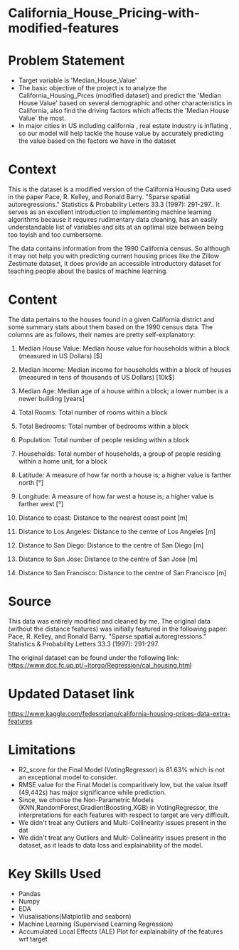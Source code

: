 # California_House_Pricing-with-modified-features

# Problem Statement
  * Target variable is 'Median_House_Value'
  * The basic objective of the project is to analyze the California_Housing_Prces (modified dataset) and predict the 'Median House Value' based on several demographic and other characteristics in California, also find the driving factors which affects the 'Median House Value' the most. 
  * In major cities in US including california , real estate industry is inflating , so our model will help tackle the house value by accurately predicting the value based on the factors we have in the dataset 
 
 # Context
This is the dataset is a modified version of the California Housing Data used in the paper Pace, R. Kelley, and Ronald Barry. "Sparse spatial autoregressions." Statistics & Probability Letters 33.3 (1997): 291-297.. It serves as an excellent introduction to implementing machine learning algorithms because it requires rudimentary data cleaning, has an easily understandable list of variables and sits at an optimal size between being too toyish and too cumbersome.

The data contains information from the 1990 California census. So although it may not help you with predicting current housing prices like the Zillow Zestimate dataset, it does provide an accessible introductory dataset for teaching people about the basics of machine learning.

# Content
The data pertains to the houses found in a given California district and some summary stats about them based on the 1990 census data. The columns are as follows, their names are pretty self-explanatory:

1) Median House Value: Median house value for households within a block (measured in US Dollars) [$]

2) Median Income: Median income for households within a block of houses (measured in tens of thousands of US Dollars) [10k$]

3) Median Age: Median age of a house within a block; a lower number is a newer building [years]

4) Total Rooms: Total number of rooms within a block

5) Total Bedrooms: Total number of bedrooms within a block

6) Population: Total number of people residing within a block

7) Households: Total number of households, a group of people residing within a home unit, for a block

8) Latitude: A measure of how far north a house is; a higher value is farther north [°]

9) Longitude: A measure of how far west a house is; a higher value is farther west [°]

10) Distance to coast: Distance to the nearest coast point [m]

11) Distance to Los Angeles: Distance to the centre of Los Angeles [m]

12) Distance to San Diego: Distance to the centre of San Diego [m]

13) Distance to San Jose: Distance to the centre of San Jose [m]

14) Distance to San Francisco: Distance to the centre of San Francisco [m]


# Source
This data was entirely modified and cleaned by me. The original data (without the distance features) was initially featured in the following paper:
Pace, R. Kelley, and Ronald Barry. "Sparse spatial autoregressions." Statistics & Probability Letters 33.3 (1997): 291-297.

The original dataset can be found under the following link: https://www.dcc.fc.up.pt/~ltorgo/Regression/cal_housing.html

# Updated Dataset link
https://www.kaggle.com/fedesoriano/california-housing-prices-data-extra-features

# Limitations

* R2_score for the Final Model (VotingRegressor) is 81.63% which is not an exceptional model to consider.
* RMSE value for the Final Model is comparitively low, but the value itself (49,442`$`) has major significance while prediction.
* Since, we choose the Non-Parametric Models (KNN,RandomForest,GradientBoosting,XGB) in VotingRegressor, the interpretations for each features with respect to target are very difficult.
* We didn't treat any Outliers and Multi-Collinearity issues present in the dat
* We didn't treat any Outliers and Multi-Collinearity issues present in the dataset, as it leads to data loss and explainability of the model.

# Key Skills Used

* Pandas
* Numpy
* EDA
* Viusalisations(Matplotlib and seaborn)
* Machine Learning (Supervised Learning Regression)
* Accumulated Local Effects (ALE) Plot for explainability of the features wrt target

